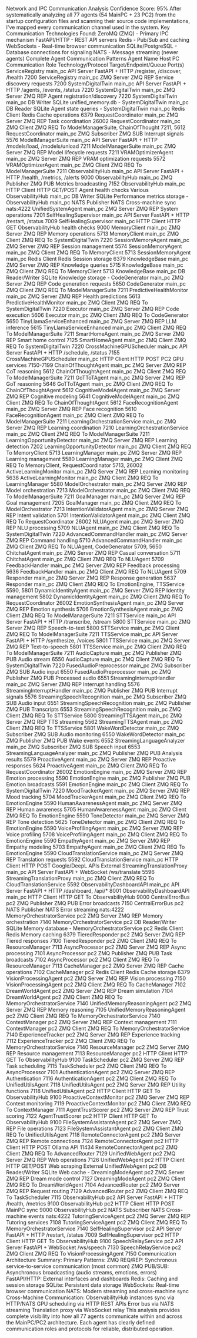 Network and IPC Communication Analysis
Confidence Score: 95%
After systematically analyzing all 77 agents (54 MainPC + 23 PC2) from the startup configuration files and scanning their source code implementations, I've mapped every communication channel used in the system.
Key Communication Technologies Found:
ZeroMQ (ZMQ) - Primary IPC mechanism
FastAPI/HTTP - REST API servers
Redis - Pub/Sub and caching
WebSockets - Real-time browser communication
SQLite/PostgreSQL - Database connections for signaling
NATS - Message streaming (newer agents)
Complete Agent Communication Patterns
Agent Name	Host PC	Communication Role	Technology/Protocol	Target/Endpoint/Queue	Port(s)
ServiceRegistry	main_pc	API Server	FastAPI + HTTP	/register, /discover, /health	7200
ServiceRegistry	main_pc	ZMQ Server	ZMQ REP	Service discovery requests	7200
SystemDigitalTwin	main_pc	API Server	FastAPI + HTTP	/agents, /events, /status	7220
SystemDigitalTwin	main_pc	ZMQ Server	ZMQ REP	Agent registration/discovery	7220
SystemDigitalTwin	main_pc	DB Writer	SQLite	unified_memory.db	-
SystemDigitalTwin	main_pc	DB Reader	SQLite	Agent state queries	-
SystemDigitalTwin	main_pc	Redis Client	Redis	Cache operations	6379
RequestCoordinator	main_pc	ZMQ Server	ZMQ REP	Task coordination	26002
RequestCoordinator	main_pc	ZMQ Client	ZMQ REQ	To ModelManagerSuite, ChainOfThought	7211, 5612
RequestCoordinator	main_pc	ZMQ Subscriber	ZMQ SUB	Interrupt signals	5576
ModelManagerSuite	main_pc	API Server	FastAPI + HTTP	/models/load, /models/unload	7211
ModelManagerSuite	main_pc	ZMQ Server	ZMQ REP	Model lifecycle requests	7211
VRAMOptimizerAgent	main_pc	ZMQ Server	ZMQ REP	VRAM optimization requests	5572
VRAMOptimizerAgent	main_pc	ZMQ Client	ZMQ REQ	To ModelManagerSuite	7211
ObservabilityHub	main_pc	API Server	FastAPI + HTTP	/health, /metrics, /alerts	9000
ObservabilityHub	main_pc	ZMQ Publisher	ZMQ PUB	Metrics broadcasting	7152
ObservabilityHub	main_pc	HTTP Client	HTTP GET/POST	Agent health checks	Various
ObservabilityHub	main_pc	DB Writer	SQLite	Performance metrics storage	-
ObservabilityHub	main_pc	NATS Publisher	NATS	Cross-machine sync	nats:4222
UnifiedSystemAgent	main_pc	ZMQ Server	ZMQ REP	System operations	7201
SelfHealingSupervisor	main_pc	API Server	FastAPI + HTTP	/restart, /status	7009
SelfHealingSupervisor	main_pc	HTTP Client	HTTP GET	ObservabilityHub health checks	9000
MemoryClient	main_pc	ZMQ Server	ZMQ REP	Memory operations	5713
MemoryClient	main_pc	ZMQ Client	ZMQ REQ	To SystemDigitalTwin	7220
SessionMemoryAgent	main_pc	ZMQ Server	ZMQ REP	Session management	5574
SessionMemoryAgent	main_pc	ZMQ Client	ZMQ REQ	To MemoryClient	5713
SessionMemoryAgent	main_pc	Redis Client	Redis	Session storage	6379
KnowledgeBase	main_pc	ZMQ Server	ZMQ REP	Knowledge queries	5715
KnowledgeBase	main_pc	ZMQ Client	ZMQ REQ	To MemoryClient	5713
KnowledgeBase	main_pc	DB Reader/Writer	SQLite	Knowledge storage	-
CodeGenerator	main_pc	ZMQ Server	ZMQ REP	Code generation requests	5650
CodeGenerator	main_pc	ZMQ Client	ZMQ REQ	To ModelManagerSuite	7211
PredictiveHealthMonitor	main_pc	ZMQ Server	ZMQ REP	Health predictions	5613
PredictiveHealthMonitor	main_pc	ZMQ Client	ZMQ REQ	To SystemDigitalTwin	7220
Executor	main_pc	ZMQ Server	ZMQ REP	Code execution	5606
Executor	main_pc	ZMQ Client	ZMQ REQ	To CodeGenerator	5650
TinyLlamaServiceEnhanced	main_pc	ZMQ Server	ZMQ REP	LLM inference	5615
TinyLlamaServiceEnhanced	main_pc	ZMQ Client	ZMQ REQ	To ModelManagerSuite	7211
SmartHomeAgent	main_pc	ZMQ Server	ZMQ REP	Smart home control	7125
SmartHomeAgent	main_pc	ZMQ Client	ZMQ REQ	To SystemDigitalTwin	7220
CrossMachineGPUScheduler	main_pc	API Server	FastAPI + HTTP	/schedule, /status	7155
CrossMachineGPUScheduler	main_pc	HTTP Client	HTTP POST	PC2 GPU services	7150-7199
ChainOfThoughtAgent	main_pc	ZMQ Server	ZMQ REP	CoT reasoning	5612
ChainOfThoughtAgent	main_pc	ZMQ Client	ZMQ REQ	To ModelManagerSuite	7211
GoTToTAgent	main_pc	ZMQ Server	ZMQ REP	GoT reasoning	5646
GoTToTAgent	main_pc	ZMQ Client	ZMQ REQ	To ChainOfThoughtAgent	5612
CognitiveModelAgent	main_pc	ZMQ Server	ZMQ REP	Cognitive modeling	5641
CognitiveModelAgent	main_pc	ZMQ Client	ZMQ REQ	To ChainOfThoughtAgent	5612
FaceRecognitionAgent	main_pc	ZMQ Server	ZMQ REP	Face recognition	5610
FaceRecognitionAgent	main_pc	ZMQ Client	ZMQ REQ	To ModelManagerSuite	7211
LearningOrchestrationService	main_pc	ZMQ Server	ZMQ REP	Learning coordination	7210
LearningOrchestrationService	main_pc	ZMQ Client	ZMQ REQ	To ModelManagerSuite	7211
LearningOpportunityDetector	main_pc	ZMQ Server	ZMQ REP	Learning detection	7202
LearningOpportunityDetector	main_pc	ZMQ Client	ZMQ REQ	To MemoryClient	5713
LearningManager	main_pc	ZMQ Server	ZMQ REP	Learning management	5580
LearningManager	main_pc	ZMQ Client	ZMQ REQ	To MemoryClient, RequestCoordinator	5713, 26002
ActiveLearningMonitor	main_pc	ZMQ Server	ZMQ REP	Learning monitoring	5638
ActiveLearningMonitor	main_pc	ZMQ Client	ZMQ REQ	To LearningManager	5580
ModelOrchestrator	main_pc	ZMQ Server	ZMQ REP	Model orchestration	7213
ModelOrchestrator	main_pc	ZMQ Client	ZMQ REQ	To ModelManagerSuite	7211
GoalManager	main_pc	ZMQ Server	ZMQ REP	Goal management	7205
GoalManager	main_pc	ZMQ Client	ZMQ REQ	To ModelOrchestrator	7213
IntentionValidatorAgent	main_pc	ZMQ Server	ZMQ REP	Intent validation	5701
IntentionValidatorAgent	main_pc	ZMQ Client	ZMQ REQ	To RequestCoordinator	26002
NLUAgent	main_pc	ZMQ Server	ZMQ REP	NLU processing	5709
NLUAgent	main_pc	ZMQ Client	ZMQ REQ	To SystemDigitalTwin	7220
AdvancedCommandHandler	main_pc	ZMQ Server	ZMQ REP	Command handling	5710
AdvancedCommandHandler	main_pc	ZMQ Client	ZMQ REQ	To NLUAgent, CodeGenerator	5709, 5650
ChitchatAgent	main_pc	ZMQ Server	ZMQ REP	Casual conversation	5711
ChitchatAgent	main_pc	ZMQ Client	ZMQ REQ	To NLUAgent	5709
FeedbackHandler	main_pc	ZMQ Server	ZMQ REP	Feedback processing	5636
FeedbackHandler	main_pc	ZMQ Client	ZMQ REQ	To NLUAgent	5709
Responder	main_pc	ZMQ Server	ZMQ REP	Response generation	5637
Responder	main_pc	ZMQ Client	ZMQ REQ	To EmotionEngine, TTSService	5590, 5801
DynamicIdentityAgent	main_pc	ZMQ Server	ZMQ REP	Identity management	5802
DynamicIdentityAgent	main_pc	ZMQ Client	ZMQ REQ	To RequestCoordinator	26002
EmotionSynthesisAgent	main_pc	ZMQ Server	ZMQ REP	Emotion synthesis	5706
EmotionSynthesisAgent	main_pc	ZMQ Client	ZMQ REQ	To ModelManagerSuite	7211
STTService	main_pc	API Server	FastAPI + HTTP	/transcribe, /stream	5800
STTService	main_pc	ZMQ Server	ZMQ REP	Speech-to-text	5800
STTService	main_pc	ZMQ Client	ZMQ REQ	To ModelManagerSuite	7211
TTSService	main_pc	API Server	FastAPI + HTTP	/synthesize, /voices	5801
TTSService	main_pc	ZMQ Server	ZMQ REP	Text-to-speech	5801
TTSService	main_pc	ZMQ Client	ZMQ REQ	To ModelManagerSuite	7211
AudioCapture	main_pc	ZMQ Publisher	ZMQ PUB	Audio stream	6550
AudioCapture	main_pc	ZMQ Client	ZMQ REQ	To SystemDigitalTwin	7220
FusedAudioPreprocessor	main_pc	ZMQ Subscriber	ZMQ SUB	Audio input	6550
FusedAudioPreprocessor	main_pc	ZMQ Publisher	ZMQ PUB	Processed audio	6551
StreamingInterruptHandler	main_pc	ZMQ Server	ZMQ REP	Interrupt handling	5576
StreamingInterruptHandler	main_pc	ZMQ Publisher	ZMQ PUB	Interrupt signals	5576
StreamingSpeechRecognition	main_pc	ZMQ Subscriber	ZMQ SUB	Audio input	6551
StreamingSpeechRecognition	main_pc	ZMQ Publisher	ZMQ PUB	Transcripts	6553
StreamingSpeechRecognition	main_pc	ZMQ Client	ZMQ REQ	To STTService	5800
StreamingTTSAgent	main_pc	ZMQ Server	ZMQ REP	TTS streaming	5562
StreamingTTSAgent	main_pc	ZMQ Client	ZMQ REQ	To TTSService	5801
WakeWordDetector	main_pc	ZMQ Subscriber	ZMQ SUB	Audio monitoring	6550
WakeWordDetector	main_pc	ZMQ Publisher	ZMQ PUB	Wake events	6552
StreamingLanguageAnalyzer	main_pc	ZMQ Subscriber	ZMQ SUB	Speech input	6553
StreamingLanguageAnalyzer	main_pc	ZMQ Publisher	ZMQ PUB	Analysis results	5579
ProactiveAgent	main_pc	ZMQ Server	ZMQ REP	Proactive responses	5624
ProactiveAgent	main_pc	ZMQ Client	ZMQ REQ	To RequestCoordinator	26002
EmotionEngine	main_pc	ZMQ Server	ZMQ REP	Emotion processing	5590
EmotionEngine	main_pc	ZMQ Publisher	ZMQ PUB	Emotion broadcasts	5591
EmotionEngine	main_pc	ZMQ Client	ZMQ REQ	To SystemDigitalTwin	7220
MoodTrackerAgent	main_pc	ZMQ Server	ZMQ REP	Mood tracking	5704
MoodTrackerAgent	main_pc	ZMQ Client	ZMQ REQ	To EmotionEngine	5590
HumanAwarenessAgent	main_pc	ZMQ Server	ZMQ REP	Human awareness	5705
HumanAwarenessAgent	main_pc	ZMQ Client	ZMQ REQ	To EmotionEngine	5590
ToneDetector	main_pc	ZMQ Server	ZMQ REP	Tone detection	5625
ToneDetector	main_pc	ZMQ Client	ZMQ REQ	To EmotionEngine	5590
VoiceProfilingAgent	main_pc	ZMQ Server	ZMQ REP	Voice profiling	5708
VoiceProfilingAgent	main_pc	ZMQ Client	ZMQ REQ	To EmotionEngine	5590
EmpathyAgent	main_pc	ZMQ Server	ZMQ REP	Empathy modeling	5703
EmpathyAgent	main_pc	ZMQ Client	ZMQ REQ	To EmotionEngine	5590
CloudTranslationService	main_pc	ZMQ Server	ZMQ REP	Translation requests	5592
CloudTranslationService	main_pc	HTTP Client	HTTP POST	Google/DeepL APIs	External
StreamingTranslationProxy	main_pc	API Server	FastAPI + WebSocket	/ws/translate	5596
StreamingTranslationProxy	main_pc	ZMQ Client	ZMQ REQ	To CloudTranslationService	5592
ObservabilityDashboardAPI	main_pc	API Server	FastAPI + HTTP	/dashboard, /api/*	8001
ObservabilityDashboardAPI	main_pc	HTTP Client	HTTP GET	To ObservabilityHub	9000
CentralErrorBus	pc2	ZMQ Publisher	ZMQ PUB	Error broadcasts	7150
CentralErrorBus	pc2	NATS Publisher	NATS	Error streaming	nats:4222
MemoryOrchestratorService	pc2	ZMQ Server	ZMQ REP	Memory orchestration	7140
MemoryOrchestratorService	pc2	DB Reader/Writer	SQLite	Memory database	-
MemoryOrchestratorService	pc2	Redis Client	Redis	Memory caching	6379
TieredResponder	pc2	ZMQ Server	ZMQ REP	Tiered responses	7100
TieredResponder	pc2	ZMQ Client	ZMQ REQ	To ResourceManager	7113
AsyncProcessor	pc2	ZMQ Server	ZMQ REP	Async processing	7101
AsyncProcessor	pc2	ZMQ Publisher	ZMQ PUB	Task broadcasts	7102
AsyncProcessor	pc2	ZMQ Client	ZMQ REQ	To ResourceManager	7113
CacheManager	pc2	ZMQ Server	ZMQ REP	Cache operations	7102
CacheManager	pc2	Redis Client	Redis	Cache storage	6379
VisionProcessingAgent	pc2	ZMQ Server	ZMQ REP	Vision processing	7150
VisionProcessingAgent	pc2	ZMQ Client	ZMQ REQ	To CacheManager	7102
DreamWorldAgent	pc2	ZMQ Server	ZMQ REP	Dream simulation	7104
DreamWorldAgent	pc2	ZMQ Client	ZMQ REQ	To MemoryOrchestratorService	7140
UnifiedMemoryReasoningAgent	pc2	ZMQ Server	ZMQ REP	Memory reasoning	7105
UnifiedMemoryReasoningAgent	pc2	ZMQ Client	ZMQ REQ	To MemoryOrchestratorService	7140
ContextManager	pc2	ZMQ Server	ZMQ REP	Context management	7111
ContextManager	pc2	ZMQ Client	ZMQ REQ	To MemoryOrchestratorService	7140
ExperienceTracker	pc2	ZMQ Server	ZMQ REP	Experience tracking	7112
ExperienceTracker	pc2	ZMQ Client	ZMQ REQ	To MemoryOrchestratorService	7140
ResourceManager	pc2	ZMQ Server	ZMQ REP	Resource management	7113
ResourceManager	pc2	HTTP Client	HTTP GET	To ObservabilityHub	9100
TaskScheduler	pc2	ZMQ Server	ZMQ REP	Task scheduling	7115
TaskScheduler	pc2	ZMQ Client	ZMQ REQ	To AsyncProcessor	7101
AuthenticationAgent	pc2	ZMQ Server	ZMQ REP	Authentication	7116
AuthenticationAgent	pc2	ZMQ Client	ZMQ REQ	To UnifiedUtilsAgent	7118
UnifiedUtilsAgent	pc2	ZMQ Server	ZMQ REP	Utility functions	7118
UnifiedUtilsAgent	pc2	HTTP Client	HTTP GET	To ObservabilityHub	9100
ProactiveContextMonitor	pc2	ZMQ Server	ZMQ REP	Context monitoring	7119
ProactiveContextMonitor	pc2	ZMQ Client	ZMQ REQ	To ContextManager	7111
AgentTrustScorer	pc2	ZMQ Server	ZMQ REP	Trust scoring	7122
AgentTrustScorer	pc2	HTTP Client	HTTP GET	To ObservabilityHub	9100
FileSystemAssistantAgent	pc2	ZMQ Server	ZMQ REP	File operations	7123
FileSystemAssistantAgent	pc2	ZMQ Client	ZMQ REQ	To UnifiedUtilsAgent	7118
RemoteConnectorAgent	pc2	ZMQ Server	ZMQ REP	Remote connections	7124
RemoteConnectorAgent	pc2	HTTP Client	HTTP POST	Ollama API	11434
RemoteConnectorAgent	pc2	ZMQ Client	ZMQ REQ	To AdvancedRouter	7129
UnifiedWebAgent	pc2	ZMQ Server	ZMQ REP	Web operations	7126
UnifiedWebAgent	pc2	HTTP Client	HTTP GET/POST	Web scraping	External
UnifiedWebAgent	pc2	DB Reader/Writer	SQLite	Web cache	-
DreamingModeAgent	pc2	ZMQ Server	ZMQ REP	Dream mode control	7127
DreamingModeAgent	pc2	ZMQ Client	ZMQ REQ	To DreamWorldAgent	7104
AdvancedRouter	pc2	ZMQ Server	ZMQ REP	Request routing	7129
AdvancedRouter	pc2	ZMQ Client	ZMQ REQ	To TaskScheduler	7115
ObservabilityHub	pc2	API Server	FastAPI + HTTP	/health, /metrics	9100
ObservabilityHub	pc2	HTTP Client	HTTP POST	MainPC sync	9000
ObservabilityHub	pc2	NATS Subscriber	NATS	Cross-machine events	nats:4222
TutoringServiceAgent	pc2	ZMQ Server	ZMQ REP	Tutoring services	7108
TutoringServiceAgent	pc2	ZMQ Client	ZMQ REQ	To MemoryOrchestratorService	7140
SelfHealingSupervisor	pc2	API Server	FastAPI + HTTP	/restart, /status	7009
SelfHealingSupervisor	pc2	HTTP Client	HTTP GET	To ObservabilityHub	9100
SpeechRelayService	pc2	API Server	FastAPI + WebSocket	/ws/speech	7130
SpeechRelayService	pc2	ZMQ Client	ZMQ REQ	To VisionProcessingAgent	7150
Communication Architecture Summary:
Primary Patterns:
ZMQ REQ/REP: Synchronous service-to-service communication (most common)
ZMQ PUB/SUB: Asynchronous broadcasting (audio streams, emotions, errors)
FastAPI/HTTP: External interfaces and dashboards
Redis: Caching and session storage
SQLite: Persistent data storage
WebSockets: Real-time browser communication
NATS: Modern streaming and cross-machine sync
Cross-Machine Communication:
ObservabilityHub instances sync via HTTP/NATS
GPU scheduling via HTTP REST APIs
Error bus via NATS streaming
Translation proxy via WebSocket relay
This analysis provides complete visibility into how all 77 agents communicate within and across the MainPC/PC2 architecture. Each agent has clearly defined communication roles and protocols for reliable, distributed operation.
